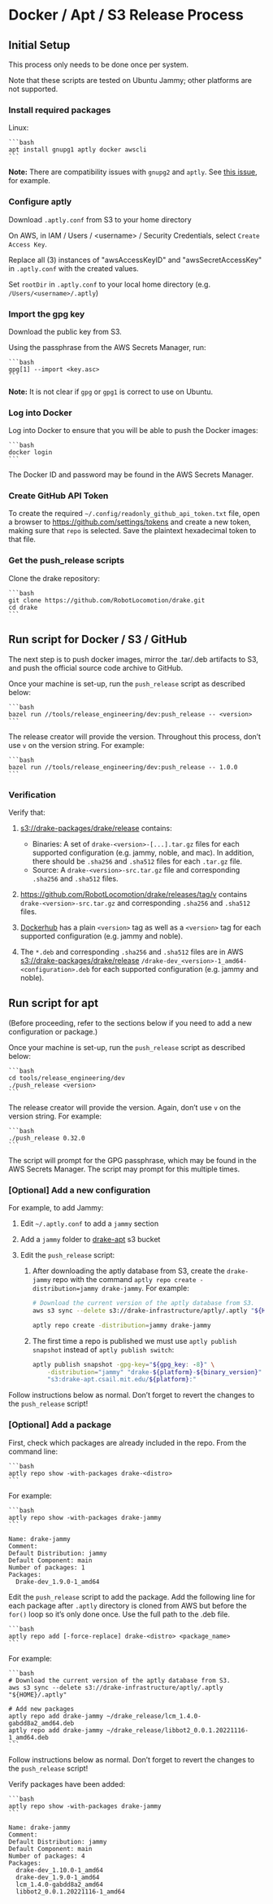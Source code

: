 # Docker / Apt / S3 Release Process

## Initial Setup

This process only needs to be done once per system.

Note that these scripts are tested on Ubuntu Jammy;
other platforms are not supported.

### Install required packages

Linux:

    ```bash
    apt install gnupg1 aptly docker awscli
    ```

**Note:** There are compatibility issues with `gnupg2` and `aptly`. See
[this issue](https://github.com/aptly-dev/aptly/issues/657), for example.

### Configure aptly

Download `.aptly.conf` from S3 to your home directory

On AWS, in IAM / Users / \<username\> / Security Credentials, select
`Create Access Key`.

Replace all (3) instances of "awsAccessKeyID" and "awsSecretAccessKey" in
`.aptly.conf` with the created values.

Set `rootDir` in `.aptly.conf` to your local home directory
(e.g. `/Users/<username>/.aptly`)

### Import the gpg key

Download the public key from S3.

Using the passphrase from the AWS Secrets Manager, run:

    ```bash
    gpg[1] --import <key.asc>
    ```

**Note:** It is not clear if `gpg` or `gpg1` is correct to use on Ubuntu.

### Log into Docker

Log into Docker to ensure that you will be able to push the Docker images:

    ```bash
    docker login
    ```

The Docker ID and password may be found in the AWS Secrets Manager.

### Create GitHub API Token

To create the required `~/.config/readonly_github_api_token.txt` file, open a
browser to https://github.com/settings/tokens and create a new token, making
sure that `repo` is selected. Save the plaintext hexadecimal token to that
file.

### Get the push_release scripts

Clone the drake repository:

    ```bash
    git clone https://github.com/RobotLocomotion/drake.git
    cd drake
    ```

## Run script for Docker / S3 / GitHub

The next step is to push docker images, mirror the .tar/.deb artifacts to S3,
and push the official source code archive to GitHub.

Once your machine is set-up, run the `push_release` script as described below:

    ```bash
    bazel run //tools/release_engineering/dev:push_release -- <version>
    ```

The release creator will provide the version. Throughout this process, don’t
use `v` on the version string. For example:

    ```bash
    bazel run //tools/release_engineering/dev:push_release -- 1.0.0
    ```

### Verification

Verify that:

1. [s3://drake-packages/drake/release](https://s3.console.aws.amazon.com/s3/buckets/drake-packages?region=us-east-1&prefix=drake/release/&showversions=false)
contains:

    * Binaries: A set of `drake-<version>-[...].tar.gz` files for each supported
    configuration (e.g. jammy, noble, and mac). In addition, there should be
    `.sha256` and `.sha512` files for each `.tar.gz` file.
    * Source: A `drake-<version>-src.tar.gz` file and corresponding `.sha256`
    and `.sha512` files.

2. https://github.com/RobotLocomotion/drake/releases/tag/v<version> contains
`drake-<version>-src.tar.gz` and corresponding `.sha256` and `.sha512` files.

3. [Dockerhub](https://hub.docker.com/r/robotlocomotion/drake/tags?ordering=last_updated&page=1)
has a plain `<version>` tag as well as a `<version>` tag for each supported
configuration (e.g. jammy and noble).

4. The `*.deb` and corresponding `.sha256` and `.sha512`  files are in AWS
[s3://drake-packages/drake/release](https://s3.console.aws.amazon.com/s3/buckets/drake-packages?region=us-east-1&prefix=drake/release/&showversions=false)
`/drake-dev_<version>-1_amd64-<configuration>.deb` for each supported
configuration (e.g. jammy and noble).

## Run script for apt

(Before proceeding, refer to the sections below if you need to add a new
configuration or package.)

Once your machine is set-up, run the `push_release` script as described below:

    ```bash
    cd tools/release_engineering/dev
    ./push_release <version>
    ```

The release creator will provide the version. Again, don’t use `v` on the
version string. For example:

    ```bash
    ./push_release 0.32.0
    ```

The script will prompt for the GPG passphrase, which may be found in the AWS
Secrets Manager. The script may prompt for this multiple times.

### [Optional] Add a new configuration

For example, to add Jammy:

1. Edit `~/.aptly.conf` to add a `jammy` section
2. Add a `jammy` folder to
[drake-apt](https://s3.console.aws.amazon.com/s3/buckets/drake-apt?region=us-east-1&tab=objects)
s3 bucket
3. Edit the `push_release` script:

    1. After downloading the aptly database from S3, create the `drake-jammy`
    repo with the command
    ``aptly repo create -distribution=jammy drake-jammy``. For example:

        ```bash
        # Download the current version of the aptly database from S3.
        aws s3 sync --delete s3://drake-infrastructure/aptly/.aptly "${HOME}/.aptly"

        aptly repo create -distribution=jammy drake-jammy
        ```

    2. The first time a repo is published we must use
    ``aptly publish snapshot`` instead of ``aptly publish switch``:

        ```bash
        aptly publish snapshot -gpg-key="${gpg_key: -8}" \
            -distribution="jammy" "drake-${platform}-${binary_version}" \
            "s3:drake-apt.csail.mit.edu/${platform}:"
        ```

Follow instructions below as normal. Don’t forget to revert the changes to
the `push_release` script!

### [Optional] Add a package

First, check which packages are already included in the repo. From the command
line:

    ```bash
    aptly repo show -with-packages drake-<distro>
    ```

For example:

    ```bash
    aptly repo show -with-packages drake-jammy
    ```

    Name: drake-jammy
    Comment:
    Default Distribution: jammy
    Default Component: main
    Number of packages: 1
    Packages:
      Drake-dev_1.9.0-1_amd64


Edit the `push_release` script to add the package. Add the following line for
each package after `.aptly` directory is cloned from AWS but before the `for()`
loop so it’s only done once. Use the full path to the .deb file.

    ```bash
    aptly repo add [-force-replace] drake-<distro> <package_name>
    ```

For example:

    ```bash
    # Download the current version of the aptly database from S3.
    aws s3 sync --delete s3://drake-infrastructure/aptly/.aptly "${HOME}/.aptly"

    # Add new packages
    aptly repo add drake-jammy ~/drake_release/lcm_1.4.0-gabdd8a2_amd64.deb
    aptly repo add drake-jammy ~/drake_release/libbot2_0.0.1.20221116-1_amd64.deb
    ```

Follow instructions below as normal. Don’t forget to revert the changes to
the `push_release` script!

Verify packages have been added:

    ```bash
    aptly repo show -with-packages drake-jammy
    ```

    Name: drake-jammy
    Comment:
    Default Distribution: jammy
    Default Component: main
    Number of packages: 4
    Packages:
      drake-dev_1.10.0-1_amd64
      drake-dev_1.9.0-1_amd64
      lcm_1.4.0-gabdd8a2_amd64
      libbot2_0.0.1.20221116-1_amd64

